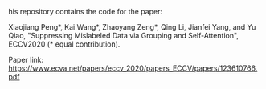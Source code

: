 his repository contains the code for the paper:

Xiaojiang Peng*, Kai Wang*, Zhaoyang Zeng*, Qing Li, Jianfei Yang, and Yu Qiao, "Suppressing Mislabeled Data via Grouping and Self-Attention", ECCV2020 (* equal contribution).

Paper link: https://www.ecva.net/papers/eccv_2020/papers_ECCV/papers/123610766.pdf
